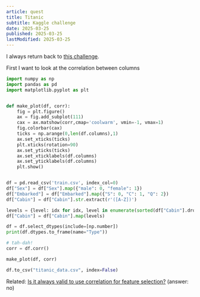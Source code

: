 ```yaml
---
article: quest
title: Titanic
subtitle: Kaggle challenge
date: 2025-03-25
published: 2025-03-25
lastModified: 2025-03-25
---
```


I always return back to [this challenge](https://www.kaggle.com/c/titanic/overview).

First I want to look at the correlation between columns

```python
import numpy as np
import pandas as pd
import matplotlib.pyplot as plt


def make_plot(df, corr):
	fig = plt.figure()
	ax = fig.add_subplot(111)
	cax = ax.matshow(corr,cmap='coolwarm', vmin=-1, vmax=1)
	fig.colorbar(cax)
	ticks = np.arange(0,len(df.columns),1)
	ax.set_xticks(ticks)
	plt.xticks(rotation=90)
	ax.set_yticks(ticks)
	ax.set_xticklabels(df.columns)
	ax.set_yticklabels(df.columns)
	plt.show()


df = pd.read_csv('train.csv', index_col=0)
df["Sex"] = df["Sex"].map({"male": 0, "female": 1})
df["Embarked"] = df["Embarked"].map({"S": 0, "C": 1, "Q": 2})
df["Cabin"] = df["Cabin"].str.extract(r'([A-Z])')

levels = {level: idx for idx, level in enumerate(sorted(df["Cabin"].dropna().unique()))}
df["Cabin"] = df["Cabin"].map(levels)

df = df.select_dtypes(include=[np.number])
print(df.dtypes.to_frame(name="Type"))

# tah-dah!
corr = df.corr()

make_plot(df, corr)

df.to_csv("titanic_data.csv", index=False)
```

Related: [Is it always valid to use correlation for feature selection?](https://stats.stackexchange.com/questions/664709/is-it-always-valid-to-use-correlation-for-feature-selection) (answer: no)